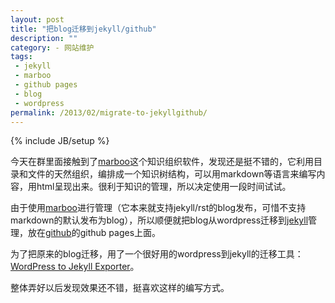 ```yaml
---
layout: post
title: "把blog迁移到jekyll/github"
description: ""
category: - 网站维护
tags: 
 - jekyll 
 - marboo
 - github pages
 - blog
 - wordpress
permalink: /2013/02/migrate-to-jekyllgithub/
---
```

{% include JB/setup %}

今天在群里面接触到了[marboo][1]这个知识组织软件，发现还是挺不错的，它利用目录和文件的天然组织，编排成一个知识树结构，可以用markdown等语言来编写内容，用html呈现出来。很利于知识的管理，所以决定使用一段时间试试。

由于使用[marboo][1]进行管理（它本来就支持jekyll/rst的blog发布，可惜不支持markdown的默认发布为blog），所以顺便就把blog从wordpress迁移到[jekyll][2]管理，放在[github][3]的github pages上面。

为了把原来的blog迁移，用了一个很好用的wordpress到jekyll的迁移工具：[WordPress to Jekyll Exporter][4]。

 [1]:http://marboo.biz
 [2]:https://github.com/mojombo/jekyll
 [3]:http://www.github.com
 [4]:https://github.com/benbalter/wordpress-to-jekyll-exporter

整体弄好以后发现效果还不错，挺喜欢这样的编写方式。

